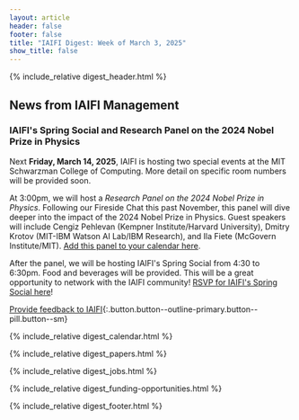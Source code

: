 ```yaml
---
layout: article
header: false
footer: false
title: "IAIFI Digest: Week of March 3, 2025"
show_title: false
--- 
```


{% include_relative digest_header.html %}

## News from IAIFI Management

### IAIFI's Spring Social and Research Panel on the 2024 Nobel Prize in Physics

Next **Friday, March 14, 2025**, IAIFI is hosting two special events at the MIT Schwarzman College of Computing. More detail on specific room numbers will be provided soon.

At 3:00pm, we will host a *Research Panel on the 2024 Nobel Prize in Physics*. Following our Fireside Chat this past November, this panel will dive deeper into the impact of the 2024 Nobel Prize in Physics. Guest speakers will include Cengiz Pehlevan (Kempner Institute/Harvard University), Dmitry Krotov (MIT-IBM Watson AI Lab/IBM Research), and Ila Fiete (McGovern Institute/MIT). [Add this panel to your calendar here](https://calendar.google.com/calendar/event?action=TEMPLATE&tmeid=NDN2ZDBja3Bwa29pNTQzNXVibjlmbnRkY3ZfMjAyNTA0MTFUMTgwMDAwWiBjNnA3MjAwZHBuMTRzbTUzajAxYTFldnA4OEBn&tmsrc=c6p7200dpn14sm53j01a1evp88%40group.calendar.google.com). 

After the panel, we will be hosting IAIFI's Spring Social from 4:30 to 6:30pm. Food and beverages will be provided. This will be a great opportunity to network with the IAIFI community! [RSVP for IAIFI's Spring Social here](https://app.smartsheet.com/b/form/0f9551fa24ee4336851a7e88709a25e5)!

[Provide feedback to IAIFI](https://forms.gle/hk2mrqjaLY8nCZrE6){:.button.button--outline-primary.button--pill.button--sm}

{% include_relative digest_calendar.html %}

{% include_relative digest_papers.html %}
 
{% include_relative digest_jobs.html %}

{% include_relative digest_funding-opportunities.html %}

{% include_relative digest_footer.html %}
